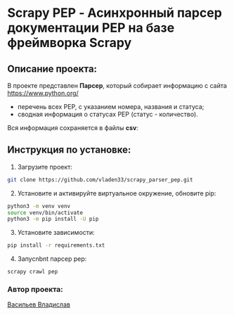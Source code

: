 # Scrapy PEP - Асинхронный парсер документации PEP на базе фреймворка Scrapy

## Описание проекта:
В проекте представлен **Парсер**, который собирает информацию с сайта https://www.python.org/
- перечень всех PEP, с указанием номера, названия и статуса;
- сводная информация о статусах PEP (статус - количество).

Вся информация сохраняется в файлы **csv**:

## Инструкция по установке:
1. Загрузите проект:
```bash
git clone https://github.com/vladen33/scrapy_parser_pep.git
```
2. Установите и активируйте виртуальное окружение, обновите pip:
```bash
python3 -m venv venv
source venv/bin/activate
python3 -m pip install -U pip
```
3. Установите зависимости:
```bash
pip install -r requirements.txt
```
4. Запусnbnt парсер pep:
```
scrapy crawl pep
```

### Автор проекта:
[Васильев Владислав](https://github.com/vladen33)
